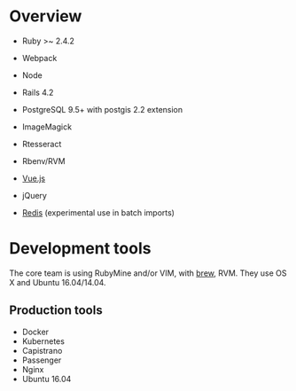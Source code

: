 # Overview

* Ruby >~ 2.4.2
* Webpack
* Node
* Rails 4.2 
* PostgreSQL 9.5+ with postgis 2.2 extension
* ImageMagick
* Rtesseract
* Rbenv/RVM
* [Vue.js](https://vuejs.org/)
* jQuery

* [Redis][4] (experimental use in batch imports)

# Development tools
The core team is using RubyMine and/or VIM, with [brew][3], RVM.  They use OS X and Ubuntu 16.04/14.04.

## Production tools

* Docker
* Kubernetes
* Capistrano
* Passenger
* Nginx
* Ubuntu 16.04

[2]: http://rvm.io
[3]: http://brew.sh/
[4]: http://redis.io/
